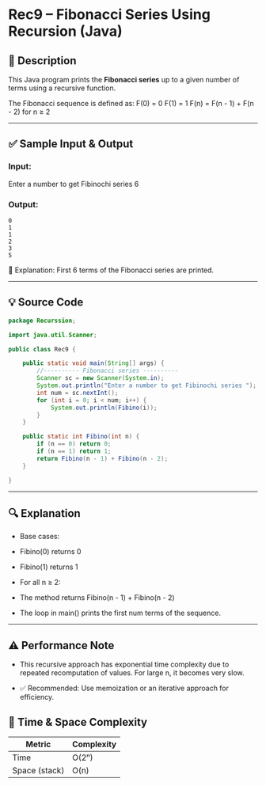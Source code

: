 # Rec9 – Fibonacci Series Using Recursion (Java)

## 🧾 Description
This Java program prints the **Fibonacci series** up to a given number of terms using a recursive function.

The Fibonacci sequence is defined as:
F(0) = 0
F(1) = 1
F(n) = F(n - 1) + F(n - 2) for n ≥ 2


---

## ✅ Sample Input & Output

### Input:
Enter a number to get Fibinochi series
6


### Output:
```
0
1
1
2
3
5
```

📝 Explanation: First 6 terms of the Fibonacci series are printed.

---

## 💡 Source Code

```java
package Recurssion;

import java.util.Scanner;

public class Rec9 {

    public static void main(String[] args) {
        //---------- Fibonacci series ----------
        Scanner sc = new Scanner(System.in);
        System.out.println("Enter a number to get Fibinochi series ");
        int num = sc.nextInt();
        for (int i = 0; i < num; i++) {
            System.out.println(Fibino(i));
        }
    }

    public static int Fibino(int n) {
        if (n == 0) return 0;
        if (n == 1) return 1;
        return Fibino(n - 1) + Fibino(n - 2);
    }

}
```
---
## 🔍 Explanation
- Base cases:

- Fibino(0) returns 0

- Fibino(1) returns 1

- For all n ≥ 2:

- The method returns Fibino(n - 1) + Fibino(n - 2)

- The loop in main() prints the first num terms of the sequence.

---
## ⚠️ Performance Note
- This recursive approach has exponential time complexity due to repeated recomputation of values. For large n, it becomes very slow.

- ✅ Recommended: Use memoization or an iterative approach for efficiency.

## 🧠 Time & Space Complexity

| Metric        | Complexity |
| ------------- | ---------- |
| Time          | O(2ⁿ)      |
| Space (stack) | O(n)       |
